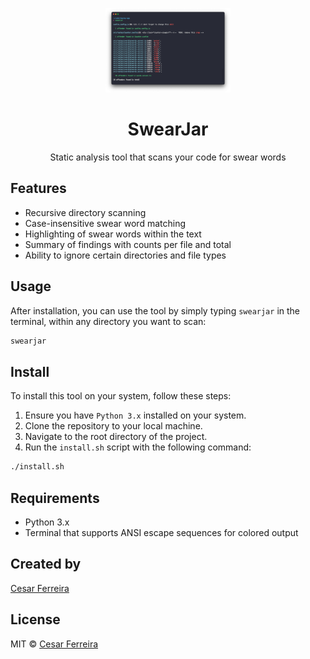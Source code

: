 <p align="center"><a href="https://github.com/cesarferreira/drone" target="_blank"><img width="200"src="assets/screenshot.png"></a></p>
<h1 align="center">SwearJar</h1>
<p align="center">Static analysis tool that scans your code for swear words</p>
<!-- <p align="center">
  <a href="https://travis-ci.org/cesarferreira/drone"><img src="https://travis-ci.org/cesarferreira/drone.svg?branch=master" alt="Build Status"></a>
  <a href="https://www.npmjs.com/package/drone"><img src="https://img.shields.io/npm/dt/drone.svg" alt="npm"></a>
  <a href="https://www.npmjs.com/package/drone"><img src="https://img.shields.io/npm/v/drone.svg" alt="npm"></a>
  <a href="https://github.com/cesarferreira/drone/blob/master/LICENSE"><img src="https://img.shields.io/badge/license-MIT-blue.svg" alt="License"></a>
</p> -->



<!-- > Static analysis tool that scans files for swear words. It checks all files within the directory it's run from and all subdirectories for any matches against a predefined list of swear words. -->

## Features

- Recursive directory scanning
- Case-insensitive swear word matching
- Highlighting of swear words within the text
- Summary of findings with counts per file and total
- Ability to ignore certain directories and file types

## Usage

After installation, you can use the tool by simply typing `swearjar` in the terminal, within any directory you want to scan:

```bash
swearjar
```

## Install

To install this tool on your system, follow these steps:

1. Ensure you have `Python 3.x` installed on your system.
2. Clone the repository to your local machine.
3. Navigate to the root directory of the project.
4. Run the `install.sh` script with the following command:

```bash
./install.sh
```

## Requirements

- Python 3.x
- Terminal that supports ANSI escape sequences for colored output

## Created by
[Cesar Ferreira](https://cesarferreira.com)

## License
MIT © [Cesar Ferreira](http://cesarferreira.com)